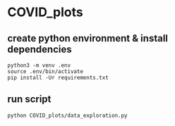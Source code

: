 # COVID_plots

## create python environment & install dependencies
```
python3 -m venv .env
source .env/bin/activate
pip install -Ur requirements.txt
```

## run script
```
python COVID_plots/data_exploration.py
```